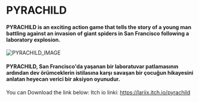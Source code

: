 # PYRACHILD

#### PYRACHILD is an exciting action game that tells the story of a young man battling against an invasion of giant spiders in San Francisco following a laboratory explosion.

![PYRACHILD_IMAGE](https://github.com/hilalguzel/pyrachild/assets/101393646/3a7980d5-d629-4822-8383-8a5a563985f9)


#### PYRACHILD, San Francisco'da yaşanan bir laboratuvar patlamasının ardından dev örümceklerin istilasına karşı savaşan bir çocuğun hikayesini anlatan heyecan verici bir aksiyon oyunudur.
You can Download the link below:
Itch io linki: https://lariix.itch.io/pyrachild
